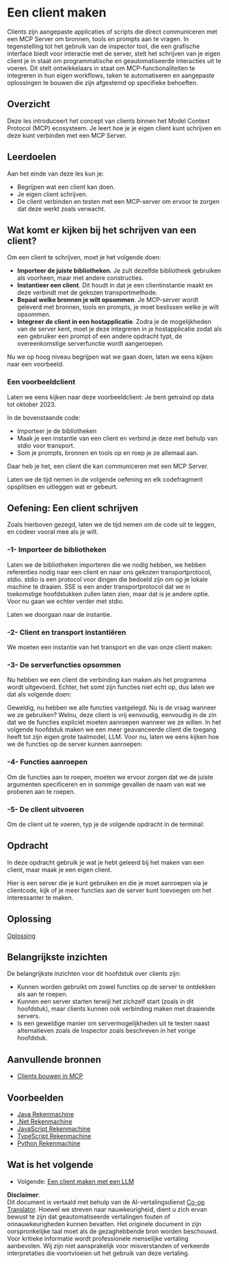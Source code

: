 <!--
CO_OP_TRANSLATOR_METADATA:
{
  "original_hash": "a9c3ca25df37dbb4c1518174fc415ce1",
  "translation_date": "2025-05-17T09:42:44+00:00",
  "source_file": "03-GettingStarted/02-client/README.md",
  "language_code": "nl"
}
-->
# Een client maken

Clients zijn aangepaste applicaties of scripts die direct communiceren met een MCP Server om bronnen, tools en prompts aan te vragen. In tegenstelling tot het gebruik van de inspector tool, die een grafische interface biedt voor interactie met de server, stelt het schrijven van je eigen client je in staat om programmatische en geautomatiseerde interacties uit te voeren. Dit stelt ontwikkelaars in staat om MCP-functionaliteiten te integreren in hun eigen workflows, taken te automatiseren en aangepaste oplossingen te bouwen die zijn afgestemd op specifieke behoeften.

## Overzicht

Deze les introduceert het concept van clients binnen het Model Context Protocol (MCP) ecosysteem. Je leert hoe je je eigen client kunt schrijven en deze kunt verbinden met een MCP Server.

## Leerdoelen

Aan het einde van deze les kun je:

- Begrijpen wat een client kan doen.
- Je eigen client schrijven.
- De client verbinden en testen met een MCP-server om ervoor te zorgen dat deze werkt zoals verwacht.

## Wat komt er kijken bij het schrijven van een client?

Om een client te schrijven, moet je het volgende doen:

- **Importeer de juiste bibliotheken**. Je zult dezelfde bibliotheek gebruiken als voorheen, maar met andere constructies.
- **Instantieer een client**. Dit houdt in dat je een clientinstantie maakt en deze verbindt met de gekozen transportmethode.
- **Bepaal welke bronnen je wilt opsommen**. Je MCP-server wordt geleverd met bronnen, tools en prompts, je moet beslissen welke je wilt opsommen.
- **Integreer de client in een hostapplicatie**. Zodra je de mogelijkheden van de server kent, moet je deze integreren in je hostapplicatie zodat als een gebruiker een prompt of een andere opdracht typt, de overeenkomstige serverfunctie wordt aangeroepen.

Nu we op hoog niveau begrijpen wat we gaan doen, laten we eens kijken naar een voorbeeld.

### Een voorbeeldclient

Laten we eens kijken naar deze voorbeeldclient:
Je bent getraind op data tot oktober 2023.

In de bovenstaande code:

- Importeer je de bibliotheken
- Maak je een instantie van een client en verbind je deze met behulp van stdio voor transport.
- Som je prompts, bronnen en tools op en roep je ze allemaal aan.

Daar heb je het, een client die kan communiceren met een MCP Server.

Laten we de tijd nemen in de volgende oefening en elk codefragment opsplitsen en uitleggen wat er gebeurt.

## Oefening: Een client schrijven

Zoals hierboven gezegd, laten we de tijd nemen om de code uit te leggen, en codeer vooral mee als je wilt.

### -1- Importeer de bibliotheken

Laten we de bibliotheken importeren die we nodig hebben, we hebben referenties nodig naar een client en naar ons gekozen transportprotocol, stdio. stdio is een protocol voor dingen die bedoeld zijn om op je lokale machine te draaien. SSE is een ander transportprotocol dat we in toekomstige hoofdstukken zullen laten zien, maar dat is je andere optie. Voor nu gaan we echter verder met stdio.

Laten we doorgaan naar de instantie.

### -2- Client en transport instantiëren

We moeten een instantie van het transport en die van onze client maken:

### -3- De serverfuncties opsommen

Nu hebben we een client die verbinding kan maken als het programma wordt uitgevoerd. Echter, het somt zijn functies niet echt op, dus laten we dat als volgende doen:

Geweldig, nu hebben we alle functies vastgelegd. Nu is de vraag wanneer we ze gebruiken? Welnu, deze client is vrij eenvoudig, eenvoudig in de zin dat we de functies expliciet moeten aanroepen wanneer we ze willen. In het volgende hoofdstuk maken we een meer geavanceerde client die toegang heeft tot zijn eigen grote taalmodel, LLM. Voor nu, laten we eens kijken hoe we de functies op de server kunnen aanroepen:

### -4- Functies aanroepen

Om de functies aan te roepen, moeten we ervoor zorgen dat we de juiste argumenten specificeren en in sommige gevallen de naam van wat we proberen aan te roepen.

### -5- De client uitvoeren

Om de client uit te voeren, typ je de volgende opdracht in de terminal:

## Opdracht

In deze opdracht gebruik je wat je hebt geleerd bij het maken van een client, maar maak je een eigen client.

Hier is een server die je kunt gebruiken en die je moet aanroepen via je clientcode, kijk of je meer functies aan de server kunt toevoegen om het interessanter te maken.

## Oplossing

[Oplossing](./solution/README.md)

## Belangrijkste inzichten

De belangrijkste inzichten voor dit hoofdstuk over clients zijn:

- Kunnen worden gebruikt om zowel functies op de server te ontdekken als aan te roepen.
- Kunnen een server starten terwijl het zichzelf start (zoals in dit hoofdstuk), maar clients kunnen ook verbinding maken met draaiende servers.
- Is een geweldige manier om servermogelijkheden uit te testen naast alternatieven zoals de Inspector zoals beschreven in het vorige hoofdstuk.

## Aanvullende bronnen

- [Clients bouwen in MCP](https://modelcontextprotocol.io/quickstart/client)

## Voorbeelden 

- [Java Rekenmachine](../samples/java/calculator/README.md)
- [.Net Rekenmachine](../../../../03-GettingStarted/samples/csharp)
- [JavaScript Rekenmachine](../samples/javascript/README.md)
- [TypeScript Rekenmachine](../samples/typescript/README.md)
- [Python Rekenmachine](../../../../03-GettingStarted/samples/python) 

## Wat is het volgende

- Volgende: [Een client maken met een LLM](/03-GettingStarted/03-llm-client/README.md)

**Disclaimer**:  
Dit document is vertaald met behulp van de AI-vertalingsdienst [Co-op Translator](https://github.com/Azure/co-op-translator). Hoewel we streven naar nauwkeurigheid, dient u zich ervan bewust te zijn dat geautomatiseerde vertalingen fouten of onnauwkeurigheden kunnen bevatten. Het originele document in zijn oorspronkelijke taal moet als de gezaghebbende bron worden beschouwd. Voor kritieke informatie wordt professionele menselijke vertaling aanbevolen. Wij zijn niet aansprakelijk voor misverstanden of verkeerde interpretaties die voortvloeien uit het gebruik van deze vertaling.